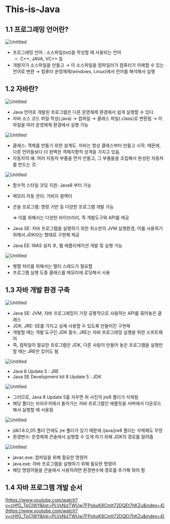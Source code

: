 # This-is-Java

## **1.1 프로그래밍 언어란?**

![Untitled](https://s3-us-west-2.amazonaws.com/secure.notion-static.com/af85af26-af05-468b-a2dc-662c1a6c9f90/Untitled.png)

- 프로그래밍 언어 : 소스파일(txt)을 작성할 때 사용되는 언어
    - C++, JAVA, VC++ 등
- 개발자가 소스파일을 만들고 → 이 소스파일을 컴파일러가 컴퓨터가 이해할 수 있는 언어로 변환 → 컴퓨터 운영체제(windows, Linux)에서 언어를 해석해서 실행

## **1.2 자바란?**

![Untitled](https://s3-us-west-2.amazonaws.com/secure.notion-static.com/1fc12fa2-0f63-4419-948d-cf203b4fc3df/Untitled.png)

- Java 언어로 개발된 프로그램은 다른 운영체제 환경에서 쉽게 실행할 수 있다.
- 자바 소스 코드 파일 작성(.java) → 컴파일 → 클래스 파일(.class)로 변환됨 → 이 파일을 여러 운영체제 환경에서 실행 가능

![Untitled](https://s3-us-west-2.amazonaws.com/secure.notion-static.com/f931e756-9708-4999-b726-c1f4a0ec676e/Untitled.png)

- 클래스: 객체를 만들기 위한 설계도. 자바는 항상 클래스부터 만들고 시작. 때문에, 다른 언어들보다 더 완벽한 객체지향적 성격을 가지고 있음.
- 자동차의 예: 여러 자동차 부품을 먼저 만들고, 그 부품들을 조립해서 완성된 자동차를 만드는 것.

![Untitled](https://s3-us-west-2.amazonaws.com/secure.notion-static.com/eaab2a40-efed-4a01-bb38-8665f8df1641/Untitled.png)

- 함수적 스타일 코딩 지원: Java8 부터 가능
- 메모리 자동 관리: 가비지 컬렉터
- 콘솔 프로그램: 명령 기반 등 다양한 프로그램 개발 가능
    
    ⇒ 이를 위해서는 다양한 라이브러리, 즉 개발도구와 API를 제공
    
- Java SE: 자바 프로그램을 실행하기 위한 최소한의 JVM 실행환경, 이를 사용하기 위해서 JDK라는 형태로 구현체 제공
- Java EE: WAS 설치 후, 웹 애플리케이션 개발 및 실행 가능

![Untitled](https://s3-us-west-2.amazonaws.com/secure.notion-static.com/ea40a872-b1d3-4918-9bcc-dc6b5604efdf/Untitled.png)

- 병렬 처리를 위해서는 멀티 스레드가 필요함
- 프로그램 실행 도중 클래스를 메모리에 로딩해서 사용

## **1.3 자바 개발 환경 구축**

![Untitled](https://s3-us-west-2.amazonaws.com/secure.notion-static.com/07e6a32b-283e-4518-91a3-c33834d77efe/Untitled.png)

- Java SE: JVM, 자바 프로그래밍이 가장 공통적으로 사용하는 API를 묶어놓은 클래스
- JDK, JRE: SE를 가지고 실제 사용할 수 있도록 만들어진 구현체
- 개발할 때는 개발 도구인 JDK 필수, JRE는 자바 프로그래밍 실행을 위한 소프트웨어
- 즉, 컴파일이 필요한 프로그램은 JDK, 다른 사람이 만들어 놓은 프로그램을 실행만 할 때는 JRE만 있어도 됨

![Untitled](https://s3-us-west-2.amazonaws.com/secure.notion-static.com/4bc2370e-5221-4692-a4ee-acb8d792b352/Untitled.png)

- Java 8 Update 5 : JRE
- Java SE Development kit 8 Update 5 : JDK

![Untitled](https://s3-us-west-2.amazonaws.com/secure.notion-static.com/ff141f18-7fd0-47ba-a0e8-907119e68c4a/Untitled.png)

- 그러므로, Java 8 Update 5를 지우면 위 사진의 jre8 폴더가 삭제됨
- 해당 폴더는 브라우저에서 돌아가는 자바 프로그램인 애플릿을 서버에서 다운로드 해서 실행할 때 사용됨

![Untitled](https://s3-us-west-2.amazonaws.com/secure.notion-static.com/ad4a4af0-50d8-41ec-a819-e7a1f0319dd8/Untitled.png)

- jdk1.8.0_05 폴더 안에도 jre 폴더가 있기 때문에 /java/jre8 폴더는 삭제해도 무방
- 환경변수: 운영체제 콘솔에서 실행할 수 있게 하기 위해 JDK의 경로를 알려줌

![Untitled](https://s3-us-west-2.amazonaws.com/secure.notion-static.com/ce666aba-2585-4efe-8dbb-8d6809ca2bed/Untitled.png)

- javac.exe: 컴파일을 위해 필요한 명령어
- java.exe: 자바 프로그램을 실행하기 위해 필요한 명령어
- 해당 명령어들을 콘솔에서 사용하려면 환경변수에 경로를 추가해 줘야 함

## **1.4 자바 프로그램 개발 순서**

[https://www.youtube.com/watch?v=cHfG_TpCIWY&list=PLVsNizTWUw7FPokuK8Cmlt72DQEt7hKZu&index=4](https://www.youtube.com/watch?v=cHfG_TpCIWY&list=PLVsNizTWUw7FPokuK8Cmlt72DQEt7hKZu&index=4)